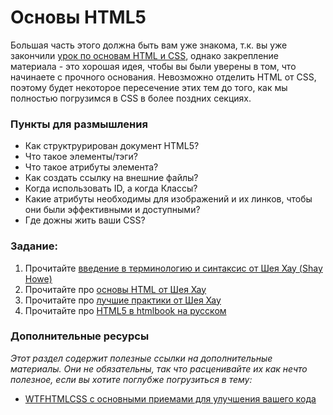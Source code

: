 # Основы HTML5

Большая часть этого должна быть вам уже знакома, т.к. вы уже закончили [урок по основам HTML и CSS](https://vectree.ru/text/45/1/0), однако закрепление материала - это хорошая идея, чтобы вы были уверены в том, что начинаете с прочного основания. Невозможно отделить HTML от CSS, поэтому будет некоторое пересечение этих тем до того, как мы полностью погрузимся в CSS в более поздних секциях.

### Пункты для размышления

- Как структрурирован документ HTML5?
- Что такое элементы/тэги?
- Что такое атрибуты элемента?
- Как создать ссылку на внешние файлы?
- Когда использовать ID, а когда Классы?
- Какие атрибуты необходимы для изображений и их линков, чтобы они были эффективными и доступными?
- Где дожны жить ваши CSS?

### Задание:

1. Прочитайте [введение в терминологию и синтаксис от Шея Хау (Shay Howe)](http://learn.shayhowe.com/html-css/building-your-first-web-page/)
2. Прочитайте про [основы HTML от Шея Хау](http://learn.shayhowe.com/html-css/getting-to-know-html/)
3. Прочитайте про [лучшие практики от Шея Хау](http://learn.shayhowe.com/html-css/writing-your-best-code/)
4. Прочитайте про [HTML5 в htmlbook на русском](http://htmlbook.ru/html5)

### Дополнительные ресурсы

_Этот раздел содержит полезные ссылки на дополнительные материалы. Они не обязательны, так что расценивайте их как нечто полезное, если вы хотите поглубже погрузиться в тему:_

- [WTFHTMLCSS с основными приемами для улучшения вашего кода](http://wtfhtmlcss.com/)
